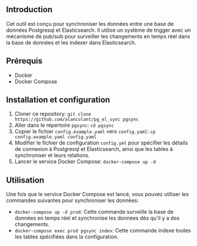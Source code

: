 ## Introduction

Cet outil est conçu pour synchroniser les données entre une base de données Postgresql et Elasticsearch. Il utilise un
système de trigger avec un mécanisme de pub/sub pour surveiller les changements en temps réel dans la base de données et
les indexer dans Elasticsearch.

## Prérequis

- Docker
- Docker Compose

## Installation et configuration

1. Cloner ce repository: `git clone https://github.com/alancolant/pg_el_sync pgsync`
2. Aller dans le répertoire `pgsync`: `cd pgsync`
3. Copier le fichier `config.example.yaml` vers `config.yaml`: `cp config.example.yaml config.yaml`
3. Modifier le fichier de configuration `config.yml` pour spécifier les détails de connexion à Postgresql et
   Elasticsearch, ainsi que les tables à synchroniser et leurs relations.
4. Lancer le service Docker Compose: `docker-compose up -d`

## Utilisation

Une fois que le service Docker Compose est lancé, vous pouvez utiliser les commandes suivantes pour synchroniser les
données:

- `docker-compose up -d prod`: Cette commande surveille la base de données en temps réel et synchronise les données dès
  qu'il y a des changements.
- `docker-compose exec prod pgsync index`: Cette commande indexe toutes les tables spécifiées dans la configuration.
